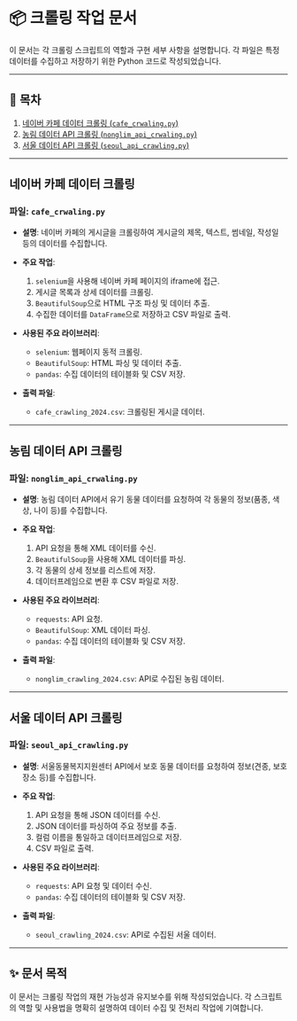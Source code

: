 # 📦 크롤링 작업 문서

이 문서는 각 크롤링 스크립트의 역할과 구현 세부 사항을 설명합니다. 각 파일은 특정 데이터를 수집하고 저장하기 위한 Python 코드로 작성되었습니다.

---

## 📜 목차
1. [네이버 카페 데이터 크롤링 (`cafe_crwaling.py`)](#네이버-카페-데이터-크롤링)
2. [농림 데이터 API 크롤링 (`nonglim_api_crwaling.py`)](#농림-데이터-api-크롤링)
3. [서울 데이터 API 크롤링 (`seoul_api_crawling.py`)](#서울-데이터-api-크롤링)

---

## 네이버 카페 데이터 크롤링

### **파일**: `cafe_crwaling.py`

- **설명**: 네이버 카페의 게시글을 크롤링하여 게시글의 제목, 텍스트, 썸네일, 작성일 등의 데이터를 수집합니다.
- **주요 작업**:
  1. `selenium`을 사용해 네이버 카페 페이지의 iframe에 접근.
  2. 게시글 목록과 상세 데이터를 크롤링.
  3. `BeautifulSoup`으로 HTML 구조 파싱 및 데이터 추출.
  4. 수집한 데이터를 `DataFrame`으로 저장하고 CSV 파일로 출력.

- **사용된 주요 라이브러리**:
  - `selenium`: 웹페이지 동적 크롤링.
  - `BeautifulSoup`: HTML 파싱 및 데이터 추출.
  - `pandas`: 수집 데이터의 테이블화 및 CSV 저장.

- **출력 파일**:
  - `cafe_crawling_2024.csv`: 크롤링된 게시글 데이터.

---

## 농림 데이터 API 크롤링

### **파일**: `nonglim_api_crwaling.py`

- **설명**: 농림 데이터 API에서 유기 동물 데이터를 요청하여 각 동물의 정보(품종, 색상, 나이 등)를 수집합니다.
- **주요 작업**:
  1. API 요청을 통해 XML 데이터를 수신.
  2. `BeautifulSoup`을 사용해 XML 데이터를 파싱.
  3. 각 동물의 상세 정보를 리스트에 저장.
  4. 데이터프레임으로 변환 후 CSV 파일로 저장.

- **사용된 주요 라이브러리**:
  - `requests`: API 요청.
  - `BeautifulSoup`: XML 데이터 파싱.
  - `pandas`: 수집 데이터의 테이블화 및 CSV 저장.

- **출력 파일**:
  - `nonglim_crawling_2024.csv`: API로 수집된 농림 데이터.

---

## 서울 데이터 API 크롤링

### **파일**: `seoul_api_crawling.py`

- **설명**: 서울동물복지지원센터 API에서 보호 동물 데이터를 요청하여 정보(견종, 보호 장소 등)를 수집합니다.
- **주요 작업**:
  1. API 요청을 통해 JSON 데이터를 수신.
  2. JSON 데이터를 파싱하여 주요 정보를 추출.
  3. 컬럼 이름을 통일하고 데이터프레임으로 저장.
  4. CSV 파일로 출력.

- **사용된 주요 라이브러리**:
  - `requests`: API 요청 및 데이터 수신.
  - `pandas`: 수집 데이터의 테이블화 및 CSV 저장.

- **출력 파일**:
  - `seoul_crawling_2024.csv`: API로 수집된 서울 데이터.

---

## ✨ 문서 목적

이 문서는 크롤링 작업의 재현 가능성과 유지보수를 위해 작성되었습니다. 각 스크립트의 역할 및 사용법을 명확히 설명하여 데이터 수집 및 전처리 작업에 기여합니다.